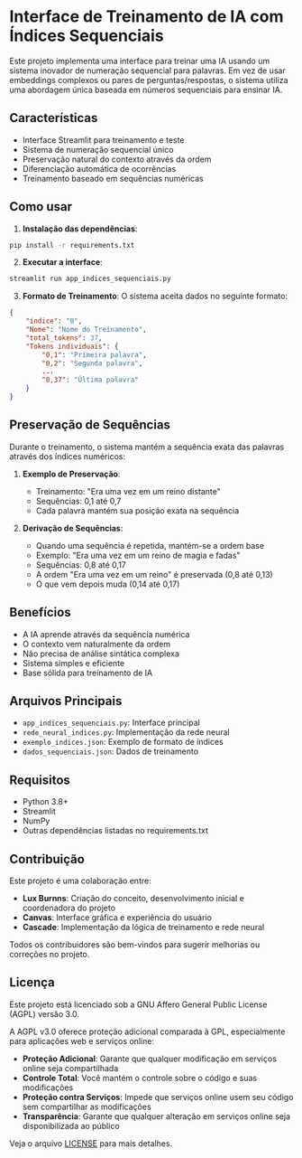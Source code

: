 # Interface de Treinamento de IA com Índices Sequenciais

Este projeto implementa uma interface para treinar uma IA usando um sistema inovador de numeração sequencial para palavras. Em vez de usar embeddings complexos ou pares de perguntas/respostas, o sistema utiliza uma abordagem única baseada em números sequenciais para ensinar IA.

## Características

- Interface Streamlit para treinamento e teste
- Sistema de numeração sequencial único
- Preservação natural do contexto através da ordem
- Diferenciação automática de ocorrências
- Treinamento baseado em sequências numéricas

## Como usar

1. **Instalação das dependências**:
```bash
pip install -r requirements.txt
```

2. **Executar a interface**:
```bash
streamlit run app_indices_sequenciais.py
```

3. **Formato de Treinamento**:
O sistema aceita dados no seguinte formato:
```json
{
    "índice": "0",
    "Nome": "Nome do Treinamento",
    "total_tokens": 37,
    "Tokens individuais": {
        "0,1": "Primeira palavra",
        "0,2": "Segunda palavra",
        ...
        "0,37": "Última palavra"
    }
}
```

## Preservação de Sequências

Durante o treinamento, o sistema mantém a sequência exata das palavras através dos índices numéricos:

1. **Exemplo de Preservação**:
   - Treinamento: "Era uma vez em um reino distante"
   - Sequências: 0,1 até 0,7
   - Cada palavra mantém sua posição exata na sequência

2. **Derivação de Sequências**:
   - Quando uma sequência é repetida, mantém-se a ordem base
   - Exemplo: "Era uma vez em um reino de magia e fadas"
   - Sequências: 0,8 até 0,17
   - A ordem "Era uma vez em um reino" é preservada (0,8 até 0,13)
   - O que vem depois muda (0,14 até 0,17)

## Benefícios

- A IA aprende através da sequência numérica
- O contexto vem naturalmente da ordem
- Não precisa de análise sintática complexa
- Sistema simples e eficiente
- Base sólida para treinamento de IA

## Arquivos Principais

- `app_indices_sequenciais.py`: Interface principal
- `rede_neural_indices.py`: Implementação da rede neural
- `exemplo_indices.json`: Exemplo de formato de índices
- `dados_sequenciais.json`: Dados de treinamento

## Requisitos

- Python 3.8+
- Streamlit
- NumPy
- Outras dependências listadas no requirements.txt

## Contribuição

Este projeto é uma colaboração entre:

- **Lux Burnns**: Criação do conceito, desenvolvimento inicial e coordenadora do projeto
- **Canvas**: Interface gráfica e experiência do usuário
- **Cascade**: Implementação da lógica de treinamento e rede neural

Todos os contribuidores são bem-vindos para sugerir melhorias ou correções no projeto.

## Licença

Este projeto está licenciado sob a GNU Affero General Public License (AGPL) versão 3.0.

A AGPL v3.0 oferece proteção adicional comparada à GPL, especialmente para aplicações web e serviços online:

- **Proteção Adicional**: Garante que qualquer modificação em serviços online seja compartilhada
- **Controle Total**: Você mantém o controle sobre o código e suas modificações
- **Proteção contra Serviços**: Impede que serviços online usem seu código sem compartilhar as modificações
- **Transparência**: Garante que qualquer alteração em serviços online seja disponibilizada ao público

Veja o arquivo [LICENSE](LICENSE) para mais detalhes.
